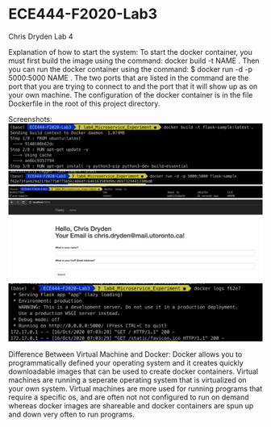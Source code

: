 # ECE444-F2020-Lab3


Chris Dryden Lab 4

Explanation of how to start the system:
To start the docker container, you must first build the image using the command: docker build -t NAME   . Then you can run the docker container using the command: $ docker run -d -p 5000:5000 NAME    . The two ports that are listed in the command are the port that you are trying to connect to and the port that it will show up as on your own machine. The configuration of the docker container is in the file Dockerfile in the root of this project directory.

Screenshots:
![Build](pics/build.png)
![Run](pics/run.png)
![Images](pics/images.png)
![Site](pics/site.png)
![Docker Image Logs](pics/logs.png)

Difference Between Virtual Machine and Docker:
Docker allows you to programmatically defined your operating system and it creates quickly downloadable images that can be used to create docker containers. Virtual machines are running a seperate operating system that is virtualized on your own system. Virtual machines are more used for running programs that require a specific os, and are often not not configured to run on demand whereas docker images are shareable and docker containers are spun up and down very often to run programs.
